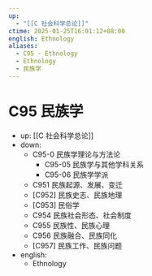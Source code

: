```yaml
---
up:
  - "[[C 社会科学总论]]"
ctime: 2025-01-25T16:01:12+08:00
english: Ethnology
aliases:
  - C95 - Ethnology
  - Ethnology
  - 民族学
---
```


# C95 民族学

- up: [[C 社会科学总论]]
- down:
	- C95-0 民族学理论与方法论
		- C95-05 民族学与其他学科关系
		- C95-06 民族学学派
	- C951 民族起源、发展、变迁
	- [C952] 民族史志、民族地理
	- [C953] 民俗学
	- C954 民族社会形态、社会制度
	- C955 民族性、民族心理
	- C956 民族融合、民族同化
	- [C957] 民族工作、民族问题
- english:
	- Ethnology
